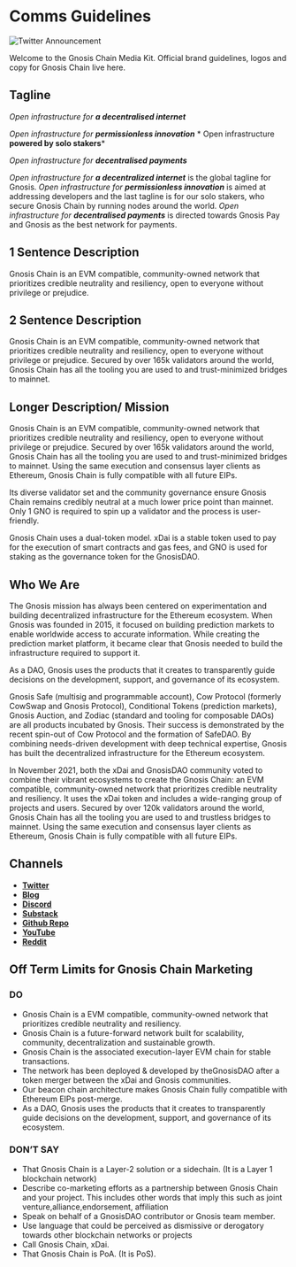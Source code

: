 # **Comms Guidelines**

![Twitter Announcement](https://github.com/gnosischain/media-kit/assets/75987728/06475a6a-3044-4299-b12e-84cffb13d6cd)

Welcome to the Gnosis Chain Media Kit. Official brand guidelines, logos and copy for Gnosis Chain live here.

## Tagline 
*Open infrastructure for **a decentralised internet***

*Open infrastructure for **permissionless innovation***
*
Open infrastructure **powered by solo stakers***

*Open infrastructure for **decentralised payments***

*Open infrastructure for **a decentralized internet*** is the global tagline for Gnosis. *Open infrastructure for **permissionless innovation*** is aimed at addressing developers and the last tagline is for our solo stakers, who secure Gnosis Chain by running nodes around the world. *Open infrastructure for **decentralised payments*** is directed towards Gnosis Pay and Gnosis as the best network for payments.

## 1 Sentence Description   

Gnosis Chain is an EVM compatible, community-owned network that prioritizes credible neutrality and resiliency, open to everyone without privilege or prejudice. 

## 2 Sentence Description
 
Gnosis Chain is an EVM compatible, community-owned network that prioritizes credible neutrality and resiliency, open to everyone without privilege or prejudice. Secured by over 165k validators around the world, Gnosis Chain has all the tooling you are used to and trust-minimized bridges to mainnet.

## Longer Description/ Mission

Gnosis Chain is an EVM compatible, community-owned network that prioritizes credible neutrality and resiliency, open to everyone without privilege or prejudice. Secured by over 165k validators around the world, Gnosis Chain has all the tooling you are used to and trust-minimized bridges to mainnet. Using the same execution and consensus layer clients as Ethereum, Gnosis Chain is fully compatible with all future EIPs.

Its diverse validator set and the community governance ensure Gnosis Chain remains credibly neutral at a much lower price point than mainnet. Only 1 GNO is required to spin up a validator and the process is user-friendly. 

Gnosis Chain uses a dual-token model. xDai is a stable token used to pay for the execution of smart contracts and gas fees, and GNO is used for staking as the governance token for the GnosisDAO. 
					
## Who We Are 

The Gnosis mission has always been centered on experimentation and building decentralized infrastructure for the Ethereum ecosystem. When Gnosis was founded in 2015, it focused on building prediction markets to enable worldwide access to accurate information. While creating the prediction market platform, it became clear that Gnosis needed to build the infrastructure required to support it. 

As a DAO, Gnosis uses the products that it creates to transparently guide decisions on the development, support, and governance of its ecosystem.

Gnosis Safe (multisig and programmable account), Cow Protocol (formerly CowSwap and Gnosis Protocol), Conditional Tokens (prediction markets), Gnosis Auction, and Zodiac (standard and tooling for composable DAOs) are all products incubated by Gnosis. Their success is demonstrated by the recent spin-out of Cow Protocol and the formation of SafeDAO. By combining needs-driven development with deep technical expertise, Gnosis has built the decentralized infrastructure for the Ethereum ecosystem.

In November 2021, both the xDai and GnosisDAO community voted to combine their vibrant ecosystems to create the Gnosis Chain: an EVM compatible, community-owned network that prioritizes credible neutrality and resiliency. It uses the xDai token and includes a wide-ranging group of projects and users. Secured by over 120k validators around the world, Gnosis Chain has all the tooling you are used to and trustless bridges to mainnet. Using the same execution and consensus layer clients as Ethereum, Gnosis Chain is fully  compatible with all future EIPs.

## **Channels**

* **[Twitter](https://www.twitter.com/gnosischain)**
* **[Blog](https://mirror.xyz/0xBcBfF58E166C78a0f7200Cc134b3b358eF0974E9/uiFuHjqlIfP3IhASl6b_N9QbPs4jN5VRm21zoD3z-5g)**
* **[Discord](https://discord.gg/VQb3WzsywU)**
* **[Substack](https://gnosischain.substack.com/)**
* **[Github Repo](https://github.com/gnosischain)**
* **[YouTube](https://www.youtube.com/@GnosisChain)**
* **[Reddit](https://www.reddit.com/r/gnosisPM/)** 

## Off Term Limits for Gnosis Chain Marketing

### DO

* Gnosis Chain is a EVM compatible, community-owned network that prioritizes credible neutrality and resiliency.
* Gnosis Chain is a future-forward network built for scalability, community, decentralization and sustainable growth. 
* Gnosis Chain is the associated execution-layer EVM chain for stable transactions.
* The network has been deployed & developed by theGnosisDAO after a token merger between the xDai and Gnosis communities.
* Our beacon chain architecture makes Gnosis Chain fully compatible with Ethereum EIPs post-merge.
* As a DAO, Gnosis uses the products that it creates to transparently guide decisions on the development, support, and governance of its ecosystem.


### DON’T SAY

* That Gnosis Chain is a Layer-2 solution or a sidechain. (It is a Layer 1 blockchain network)
* Describe co-marketing efforts as a partnership between Gnosis Chain and your project. This includes other words that imply this such as joint venture,alliance,endorsement, affiliation 
* Speak on behalf of a GnosisDAO contributor or Gnosis team member.
* Use language that could be perceived as dismissive or derogatory towards other blockchain networks or projects
* Call Gnosis Chain, xDai. 
* That Gnosis Chain is PoA. (It is PoS). 

